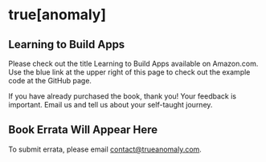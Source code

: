 
# true[anomaly]

## Learning to Build Apps
Please check out the title Learning to Build Apps available on Amazon.com.
Use the blue link at the upper right of this page to check out the example code at the GitHub page.

If you have already purchased the book, thank you! Your feedback is important. Email us and tell us about your self-taught journey.

## Book Errata Will Appear Here
To submit errata, please email contact@trueanomaly.com.
